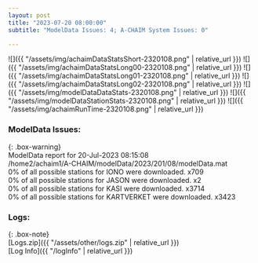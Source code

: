 ```yaml
---
layout: post
title: "2023-07-20 08:00:00"
subtitle: "ModelData Issues: 4; A-CHAIM System Issues: 0"

---
```


![]({{ "/assets/img/achaimDataStatsShort-2320108.png" | relative_url }})
![]({{ "/assets/img/achaimDataStatsLong00-2320108.png" | relative_url }})
![]({{ "/assets/img/achaimDataStatsLong01-2320108.png" | relative_url }})
![]({{ "/assets/img/achaimDataStatsLong02-2320108.png" | relative_url }})
![]({{ "/assets/img/modelDataDataStats-2320108.png" | relative_url }})
![]({{ "/assets/img/modelDataStationStats-2320108.png" | relative_url }})
![]({{ "/assets/img/achaimRunTime-2320108.png" | relative_url }})


### ModelData Issues:  
  
{: .box-warning}  
 ModelData report for 20-Jul-2023 08:15:08   
 /home2/achaim1/A-CHAIM/modelData/2023/201/08/modelData.mat   
 0% of all possible stations for IONO were downloaded. x709   
 0% of all possible stations for JASON were downloaded. x2   
 0% of all possible stations for KASI were downloaded. x3714   
 0% of all possible stations for KARTVERKET were downloaded. x3423   
  


### Logs:  
  
{: .box-note}  
[Logs.zip]({{ "/assets/other/logs.zip" | relative_url }})  
[Log Info]({{ "/logInfo" | relative_url }})  
